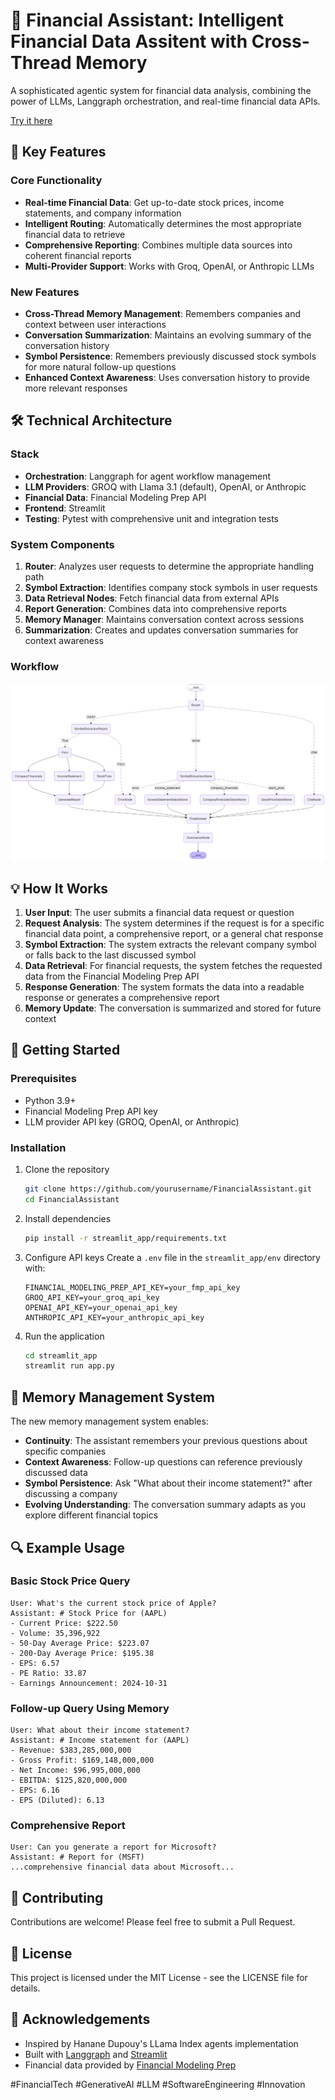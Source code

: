 # 🚀 Financial Assistant: Intelligent Financial Data Assitent with Cross-Thread Memory

A sophisticated agentic system for financial data analysis, combining the power of LLMs, Langgraph orchestration, and real-time financial data APIs.

[Try it here](https://langgraph-sqtz5fcof3bdjce3w3gbun.streamlit.app/)

## 🌟 Key Features

### Core Functionality
- **Real-time Financial Data**: Get up-to-date stock prices, income statements, and company information
- **Intelligent Routing**: Automatically determines the most appropriate financial data to retrieve
- **Comprehensive Reporting**: Combines multiple data sources into coherent financial reports
- **Multi-Provider Support**: Works with Groq, OpenAI, or Anthropic LLMs

### New Features
- **Cross-Thread Memory Management**: Remembers companies and context between user interactions
- **Conversation Summarization**: Maintains an evolving summary of the conversation history
- **Symbol Persistence**: Remembers previously discussed stock symbols for more natural follow-up questions
- **Enhanced Context Awareness**: Uses conversation history to provide more relevant responses

## 🛠️ Technical Architecture

### Stack
- **Orchestration**: Langgraph for agent workflow management
- **LLM Providers**: GROQ with Llama 3.1 (default), OpenAI, or Anthropic
- **Financial Data**: Financial Modeling Prep API
- **Frontend**: Streamlit
- **Testing**: Pytest with comprehensive unit and integration tests

### System Components
1. **Router**: Analyzes user requests to determine the appropriate handling path
2. **Symbol Extraction**: Identifies company stock symbols in user requests
3. **Data Retrieval Nodes**: Fetch financial data from external APIs
4. **Report Generation**: Combines data into comprehensive reports
5. **Memory Manager**: Maintains conversation context across sessions
6. **Summarization**: Creates and updates conversation summaries for context awareness

### Workflow
![Financial Assistant Workflow](financial_asstant_graph.png)

## 💡 How It Works

1. **User Input**: The user submits a financial data request or question
2. **Request Analysis**: The system determines if the request is for a specific financial data point, a comprehensive report, or a general chat response
3. **Symbol Extraction**: The system extracts the relevant company symbol or falls back to the last discussed symbol
4. **Data Retrieval**: For financial requests, the system fetches the requested data from the Financial Modeling Prep API
5. **Response Generation**: The system formats the data into a readable response or generates a comprehensive report
6. **Memory Update**: The conversation is summarized and stored for future context

## 🚀 Getting Started

### Prerequisites
- Python 3.9+
- Financial Modeling Prep API key
- LLM provider API key (GROQ, OpenAI, or Anthropic)

### Installation

1. Clone the repository
   ```bash
   git clone https://github.com/yourusername/FinancialAssistant.git
   cd FinancialAssistant
   ```

2. Install dependencies
   ```bash
   pip install -r streamlit_app/requirements.txt
   ```

3. Configure API keys
   Create a `.env` file in the `streamlit_app/env` directory with:
   ```
   FINANCIAL_MODELING_PREP_API_KEY=your_fmp_api_key
   GROQ_API_KEY=your_groq_api_key
   OPENAI_API_KEY=your_openai_api_key
   ANTHROPIC_API_KEY=your_anthropic_api_key
   ```

4. Run the application
   ```bash
   cd streamlit_app
   streamlit run app.py
   ```

## 🧠 Memory Management System

The new memory management system enables:

- **Continuity**: The assistant remembers your previous questions about specific companies
- **Context Awareness**: Follow-up questions can reference previously discussed data
- **Symbol Persistence**: Ask "What about their income statement?" after discussing a company
- **Evolving Understanding**: The conversation summary adapts as you explore different financial topics

## 🔍 Example Usage

### Basic Stock Price Query
```
User: What's the current stock price of Apple?
Assistant: # Stock Price for (AAPL)
- Current Price: $222.50
- Volume: 35,396,922
- 50-Day Average Price: $223.07
- 200-Day Average Price: $195.38
- EPS: 6.57
- PE Ratio: 33.87
- Earnings Announcement: 2024-10-31
```

### Follow-up Query Using Memory
```
User: What about their income statement?
Assistant: # Income statement for (AAPL)
- Revenue: $383,285,000,000
- Gross Profit: $169,148,000,000
- Net Income: $96,995,000,000
- EBITDA: $125,820,000,000
- EPS: 6.16
- EPS (Diluted): 6.13
```

### Comprehensive Report
```
User: Can you generate a report for Microsoft?
Assistant: # Report for (MSFT)
...comprehensive financial data about Microsoft...
```

## 🤝 Contributing

Contributions are welcome! Please feel free to submit a Pull Request.

## 📝 License

This project is licensed under the MIT License - see the LICENSE file for details.

## 🙏 Acknowledgements

- Inspired by Hanane Dupouy's LLama Index agents implementation
- Built with [Langgraph](https://github.com/langchain-ai/langgraph) and [Streamlit](https://streamlit.io/)
- Financial data provided by [Financial Modeling Prep](https://financialmodelingprep.com/)

#FinancialTech #GenerativeAI #LLM #SoftwareEngineering #Innovation